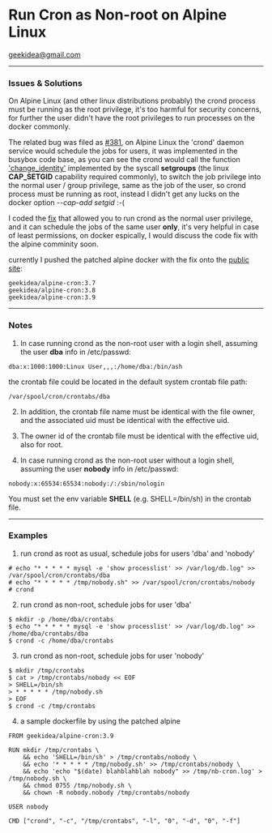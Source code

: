 # Run Cron as Non-root on Alpine Linux

geekidea@gmail.com

---

### Issues & Solutions
On Alpine Linux (and other linux distributions probably) the crond process must be
running as the root privilege, it's too harmful for security concerns, for 
further the user didn't have the root privileges to run processes on the docker 
commonly.

The related bug was filed as [#381](https://github.com/gliderlabs/docker-alpine/issues/381),
on Alpine Linux the 'crond' daemon service would schedule the jobs for users, 
it was implemented in the busybox code base, as you can see the crond would call the 
function ['change_identity'](https://github.com/mirror/busybox/blob/master/miscutils/crond.c#L679)
implemented by the syscall **setgroups** (the linux **CAP_SETGID** capability required
commonly), to switch the job privilege into the normal user / group privilege, 
same as the job of the user, so crond process must be running as root, instead I didn't
get any lucks on the docker option *--cap-add setgid* :-(

I coded the [fix](https://github.com/mirror/busybox/compare/master...inter169:master)
that allowed you to run crond as the normal user privilege, and it can 
schedule the jobs of the same user **only**, it's very helpful in case of least
permissions, on docker espically, I would discuss the code fix with the alpine 
comminity soon.

currently I pushed the patched alpine docker with the fix onto the 
[public site](https://hub.docker.com/r/geekidea/alpine-cron):
```
geekidea/alpine-cron:3.7
geekidea/alpine-cron:3.8
geekidea/alpine-cron:3.9
```
---

### Notes
1. In case running crond as the non-root user with a login shell, assuming the 
user **dba** info in /etc/passwd:
```
dba:x:1000:1000:Linux User,,,:/home/dba:/bin/ash
```
the crontab file could be located in the default system crontab file path:
```
/var/spool/cron/crontabs/dba
```

2. In addition, the crontab file name must be identical with the file owner, 
and the associated uid must be identical with the effective uid.

3. The owner id of the crontab file must be identical with the effective uid, 
also for root.

4. In case running crond as the non-root user without a login shell, assuming 
the user **nobody** info in /etc/passwd:
```
nobody:x:65534:65534:nobody:/:/sbin/nologin
```
You must set the env variable **SHELL** (e.g. SHELL=/bin/sh) in the crontab
file.

---

### Examples
1. run crond as root as usual, schedule jobs for users 'dba' and 'nobody'
```
# echo "* * * * * mysql -e 'show processlist' >> /var/log/db.log" >> /var/spool/cron/crontabs/dba
# echo "* * * * * /tmp/nobody.sh" >> /var/spool/cron/crontabs/nobody
# crond

```
2. run crond as non-root, schedule jobs for user 'dba'
```
$ mkdir -p /home/dba/crontabs
$ echo "* * * * * mysql -e 'show processlist' >> /var/log/db.log" >> /home/dba/crontabs/dba
$ crond -c /home/dba/crontabs
```

3. run crond as non-root, schedule jobs for user 'nobody'
```
$ mkdir /tmp/crontabs
$ cat > /tmp/crontabs/nobody << EOF
> SHELL=/bin/sh
> * * * * * /tmp/nobody.sh
> EOF
$ crond -c /tmp/crontabs
```
4. a sample dockerfile by using the patched alpine
```
FROM geekidea/alpine-cron:3.9

RUN mkdir /tmp/crontabs \
    && echo 'SHELL=/bin/sh' > /tmp/crontabs/nobody \
    && echo '* * * * * /tmp/nobody.sh' >> /tmp/crontabs/nobody \
    && echo 'echo "$(date) blahblahblah nobody" >> /tmp/nb-cron.log' > /tmp/nobody.sh \
    && chmod 0755 /tmp/nobody.sh \
    && chown -R nobody.nobody /tmp/crontabs/nobody

USER nobody

CMD ["crond", "-c", "/tmp/crontabs", "-l", "0", "-d", "0", "-f"]
```
